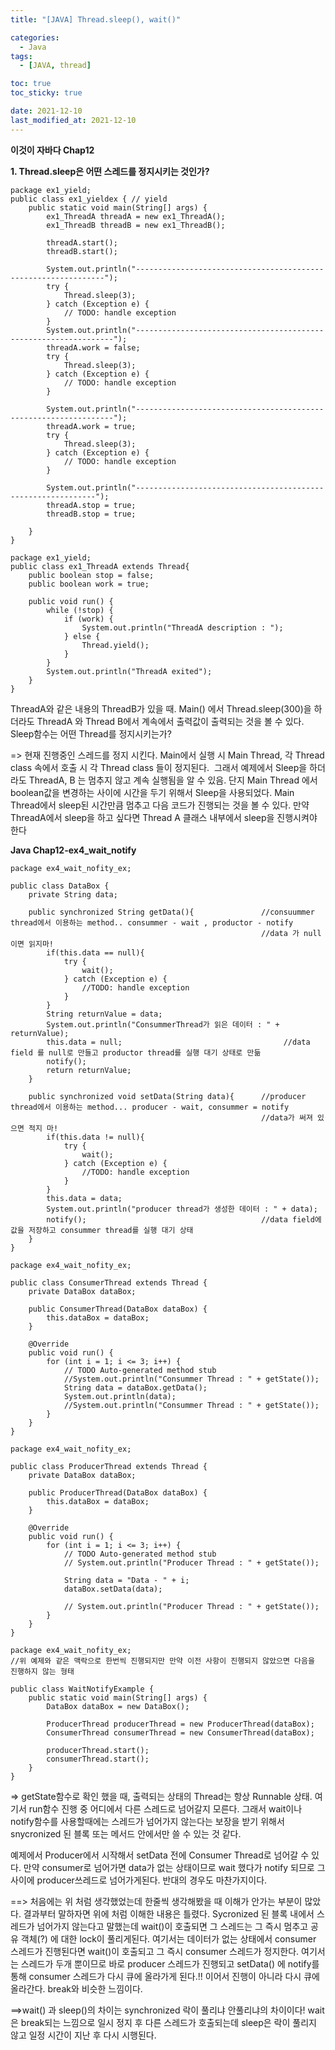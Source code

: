 ```yaml
---
title: "[JAVA] Thread.sleep(), wait()"

categories:
  - Java
tags:
  - [JAVA, thread]

toc: true
toc_sticky: true

date: 2021-12-10
last_modified_at: 2021-12-10
---
```


**이것이 자바다 Chap12**

**1\. Thread.sleep은 어떤 스레드를 정지시키는 것인가?**

```
package ex1_yield;
public class ex1_yieldex { // yield
    public static void main(String[] args) {
        ex1_ThreadA threadA = new ex1_ThreadA();
        ex1_ThreadB threadB = new ex1_ThreadB();

        threadA.start();
        threadB.start();

        System.out.println("---------------------------------------------------------------");
        try {
            Thread.sleep(3);
        } catch (Exception e) {
            // TODO: handle exception
        }
        System.out.println("-----------------------------------------------------------------");
        threadA.work = false;
        try {
            Thread.sleep(3);
        } catch (Exception e) {
            // TODO: handle exception
        }

        System.out.println("-----------------------------------------------------------------");
        threadA.work = true;
        try {
            Thread.sleep(3);
        } catch (Exception e) {
            // TODO: handle exception
        }

        System.out.println("-------------------------------------------------------------");
        threadA.stop = true;
        threadB.stop = true;

    }
}
```

```
package ex1_yield;
public class ex1_ThreadA extends Thread{
    public boolean stop = false;
    public boolean work = true;

    public void run() {
        while (!stop) {
            if (work) {
                System.out.println("ThreadA description : ");
            } else {
                Thread.yield();
            }
        }
        System.out.println("ThreadA exited");
    }
}
```

ThreadA와 같은 내용의 ThreadB가 있을 때. Main() 에서 Thread.sleep(300)을 하더라도 ThreadA 와 Thread B에서 계속에서 출력값이 출력되는 것을 볼 수 있다. Sleep함수는 어떤 Thread를 정지시키는가?

=> 현재 진행중인 스레드를 정지 시킨다. Main에서 실행 시 Main Thread, 각 Thread class 속에서 호출 시 각 Thread class 들이 정지된다.  그래서 예제에서 Sleep을 하더라도 ThreadA, B 는 멈추지 않고 계속 실행됨을 알 수 있음. 단지 Main Thread 에서 boolean값을 변경하는 사이에 시간을 두기 위해서 Sleep을 사용되었다. Main Thread에서 sleep된 시간만큼 멈추고 다음 코드가 진행되는 것을 볼 수 있다. 만약 ThreadA에서 sleep을 하고 싶다면 Thread A 클래스 내부에서 sleep을 진행시켜야 한다

**Java Chap12-ex4_wait_notify**

```
package ex4_wait_nofity_ex;

public class DataBox {
    private String data;

    public synchronized String getData(){               //consuummer thread에서 이용하는 method.. consummer - wait , productor - notify
                                                        //data 가 null 이면 읽지마!
        if(this.data == null){
            try {
                wait();
            } catch (Exception e) {
                //TODO: handle exception
            }
        }
        String returnValue = data;
        System.out.println("ConsummerThread가 읽은 데이터 : " + returnValue);
        this.data = null;                                    //data field 를 null로 만들고 productor thread를 실행 대기 상태로 만듦
        notify();
        return returnValue;
    }

    public synchronized void setData(String data){      //producer thread에서 이용하는 method... producer - wait, consummer = notify
                                                        //data가 써져 있으면 적지 마!
        if(this.data != null){
            try {
                wait();
            } catch (Exception e) {
                //TODO: handle exception
            }
        }
        this.data = data;
        System.out.println("producer thread가 생성한 데이터 : " + data);
        notify();                                       //data field에 값을 저장하고 consummer thread를 실행 대기 상태
    }
}
```

```
package ex4_wait_nofity_ex;

public class ConsumerThread extends Thread {
    private DataBox dataBox;

    public ConsumerThread(DataBox dataBox) {
        this.dataBox = dataBox;
    }

    @Override
    public void run() {
        for (int i = 1; i <= 3; i++) {
            // TODO Auto-generated method stub
            //System.out.println("Consummer Thread : " + getState());
            String data = dataBox.getData();
            System.out.println(data);
            //System.out.println("Consummer Thread : " + getState());
        }
    }
}
```

```
package ex4_wait_nofity_ex;

public class ProducerThread extends Thread {
    private DataBox dataBox;

    public ProducerThread(DataBox dataBox) {
        this.dataBox = dataBox;
    }

    @Override
    public void run() {
        for (int i = 1; i <= 3; i++) {
            // TODO Auto-generated method stub
            // System.out.println("Producer Thread : " + getState());

            String data = "Data - " + i;
            dataBox.setData(data);

            // System.out.println("Producer Thread : " + getState());
        }
    }
}
```

```
package ex4_wait_nofity_ex;
//위 예제와 같은 맥락으로 한번씩 진행되지만 만약 이전 사항이 진행되지 않았으면 다음을 진행하지 않는 형태

public class WaitNotifyExample {
    public static void main(String[] args) {
        DataBox dataBox = new DataBox();

        ProducerThread producerThread = new ProducerThread(dataBox);
        ConsumerThread consumerThread = new ConsumerThread(dataBox);

        producerThread.start();
        consumerThread.start();
    }
}
```

\=> getState함수로 확인 했을 때, 출력되는 상태의 Thread는 항상 Runnable 상태. 여기서 run함수 진행 중 어디에서 다른 스레드로 넘어갈지 모른다. 그래서 wait이나 notify함수를 사용할때에는 스레드가 넘어가지 않는다는 보장을 받기 위해서 snycronized 된 블록 또는 메서드 안에서만 쓸 수 있는 것 같다.

예제에서 Producer에서 시작해서 setData 전에 Consumer Thread로 넘어갈 수 있다. 만약 consumer로 넘어가면 data가 없는 상태이므로 wait 했다가 notify 되므로 그 사이에 producer쓰레드로 넘어가게된다. 반대의 경우도 마찬가지이다.

\==> 처음에는 위 처럼 생각했었는데 한줄씩 생각해봤을 때 이해가 안가는 부분이 많았다. 결과부터 말하자면 위에 처럼 이해한 내용은 틀렸다. Sycronized 된 블록 내에서 스레드가 넘어가지 않는다고 말했는데 wait()이 호출되면 그 스레드는 그 즉시 멈추고 공유 객체(?) 에 대한 lock이 풀리게된다. 여기서는 데이터가 없는 상태에서 consumer 스레드가 진행된다면 wait()이 호출되고 그 즉시 consumer 스레드가 정지한다. 여기서는 스레드가 두개 뿐이므로 바로 producer 스레드가 진행되고 setData() 에 notify를 통해 consumer 스레드가 다시 큐에 올라가게 된다.!! 이어서 진행이 아니라 다시 큐에 올라간다. break와 비슷한 느낌이다.

\==>wait() 과 sleep()의 차이는 synchronized 락이 풀리냐 안풀리냐의 차이이다! wait은 break되는 느낌으로 일시 정지 후 다른 스레드가 호출되는데 sleep은 락이 풀리지 않고 일정 시간이 지난 후 다시 시행된다.
